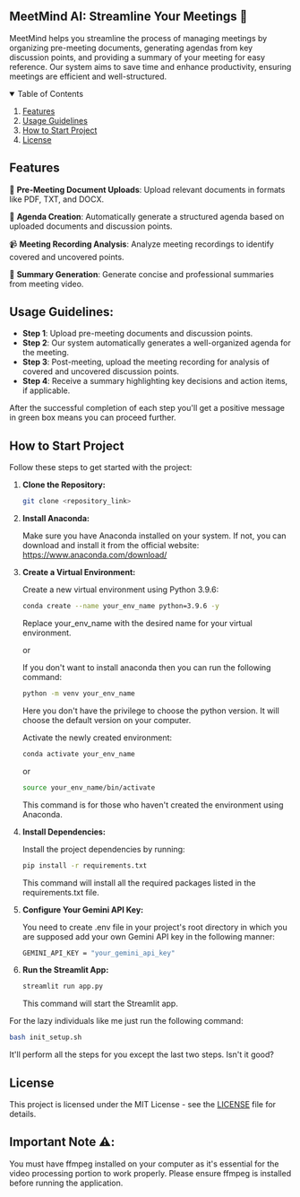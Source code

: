 ## MeetMind AI: Streamline Your Meetings 📝

MeetMind helps you streamline the process of managing meetings by organizing pre-meeting documents, generating agendas from key discussion points, and providing a summary of your meeting for easy reference. 
Our system aims to save time and enhance productivity, ensuring meetings are efficient and well-structured.

<details open="open">
  <summary>Table of Contents</summary>
  <ol>
    <li>
      <a href="#Features">Features</a>
    </li>
    <li>
      <a href="#Usage-Guidelines">Usage Guidelines</a>
    </li>
    <li>
	    <a href = "#How-to-Start-Project">How to Start Project</a>
    </li>
    <li>
	    <a href = "#License">License</a>
    </li>
  </ol>
</details>

## Features
📂 **Pre-Meeting Document Uploads**: Upload relevant documents in formats like PDF, TXT, and DOCX.

📝 **Agenda Creation**: Automatically generate a structured agenda based on uploaded documents and discussion points.

📹 **Meeting Recording Analysis**: Analyze meeting recordings to identify covered and uncovered points.

📄 **Summary Generation**: Generate concise and professional summaries from meeting video.

## Usage Guidelines:
- **Step 1**: Upload pre-meeting documents and discussion points.
- **Step 2**: Our system automatically generates a well-organized agenda for the meeting.
- **Step 3**: Post-meeting, upload the meeting recording for analysis of covered and uncovered discussion points.
- **Step 4**: Receive a summary highlighting key decisions and action items, if applicable.

After the successful completion of each step you'll get a positive message in green box means you can proceed further.

## How to Start Project
Follow these steps to get started with the project:

1. **Clone the Repository:**
   ```bash
   git clone <repository_link>
   ```
2. **Install Anaconda:**
   
   Make sure you have Anaconda installed on your system. If not, you can download and install it from the official website: https://www.anaconda.com/download/
   
4. **Create a Virtual Environment:**
   
   Create a new virtual environment using Python 3.9.6:

   ```bash
   conda create --name your_env_name python=3.9.6 -y
   ```
   Replace your_env_name with the desired name for your virtual environment.

   or

   If you don't want to install anaconda then you can run the following command:
   
   ```bash
   python -m venv your_env_name
   ```
   Here you don't have the privilege to choose the python version. It will choose the default version on your computer.
   
   Activate the newly created environment:
   ```bash
   conda activate your_env_name
   ```

   or

   ```bash
   source your_env_name/bin/activate
   ```
   This command is for those who haven't created the environment using Anaconda.
5. **Install Dependencies:**
   
   Install the project dependencies by running:
   ```bash
   pip install -r requirements.txt
   ```
   This command will install all the required packages listed in the requirements.txt file.

6. **Configure Your Gemini API Key:**

   You need to create .env file in your project's root directory in which you are supposed add your own Gemini API key in the following manner:
   ```bash
   GEMINI_API_KEY = "your_gemini_api_key"
   ```

7. **Run the Streamlit App:**
   ```bash
   streamlit run app.py
   ```
   This command will start the Streamlit app.

For the lazy individuals like me just run the following command:
   ```bash
   bash init_setup.sh
   ```
It'll perform all the steps for you except the last two steps. Isn't it good?

## License
This project is licensed under the MIT License - see the [LICENSE](LICENSE) file for details.

## Important Note ⚠️:
You must have ffmpeg installed on your computer as it's essential for the video processing portion to work properly. Please ensure ffmpeg is installed before running the application.
